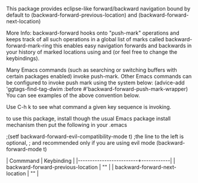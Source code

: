 This package provides eclipse-like forward/backward navigation
bound by default to <C-left> (backward-forward-previous-location)
and <C-right> (backward-forward-next-location)

More Info:
backward-forward hooks onto "push-mark" operations and keeps
track of all such operations in a global list of marks called backward-forward-mark-ring
this enables easy navigation forwards and backwards in your history
of marked locations using <C-left> and <C-right> (or feel free to change the keybindings).

Many Emacs commands (such as searching or switching buffers with certain packages enabled)
invoke push-mark.
Other Emacs commands can be configured to invoke push mark using the system below:
     (advice-add 'ggtags-find-tag-dwim :before #'backward-forward-push-mark-wrapper)
 You can see examples of the above convention below.

Use C-h k to see what command a given key sequence is invoking.

to use this package, install though the usual Emacs package install mechanism
then put the following in your .emacs

   ;(setf backward-forward-evil-compatibility-mode t) ;the line to the left is optional,
         ; and recommended only if you are using evil mode
   (backward-forward-mode t)


| Commmand                | Keybinding |
|-------------------------+------------|
| backward-forward-previous-location | "<C-left>"   |
| backward-forward-next-location     | "<C-right>"  |
